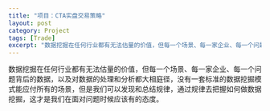 ```yaml
---
title: "项目：CTA实盘交易策略"
layout: post
category: Project
tags: [Trade]
excerpt: "数据挖掘在任何行业都有无法估量的价值，但每一个场景、每一家企业、每一个问题背后的数据，以及对数据的处理和分析都大相庭径，没有一套标准的数据挖掘模式能应付所有的场景，但是我们可以发现和总结规律，通过规律去把握如何做数据挖掘，这才是我们在面对问题时候应该有的态度。"
---
```


数据挖掘在任何行业都有无法估量的价值，但每一个场景、每一家企业、每一个问题背后的数据，以及对数据的处理和分析都大相庭径，没有一套标准的数据挖掘模式能应付所有的场景，但是我们可以发现和总结规律，通过规律去把握如何做数据挖掘，这才是我们在面对问题时候应该有的态度。
